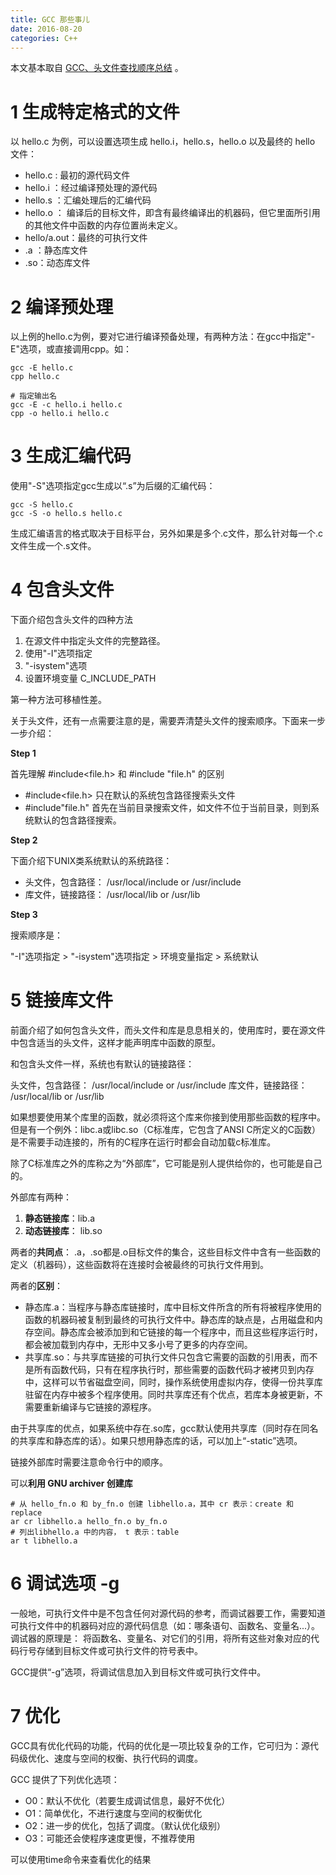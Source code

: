 ```yaml
---
title: GCC 那些事儿
date: 2016-08-20
categories: C++
---
```


本文基本取自 [GCC、头文件查找顺序总结](http://blog.csdn.net/benpaobagzb/article/details/51277960) 。 

# 1 生成特定格式的文件
以 hello.c 为例，可以设置选项生成 hello.i，hello.s，hello.o 以及最终的 hello 文件：

- hello.c : 最初的源代码文件
- hello.i ：经过编译预处理的源代码
- hello.s ：汇编处理后的汇编代码
- hello.o ： 编译后的目标文件，即含有最终编译出的机器码，但它里面所引用的其他文件中函数的内存位置尚未定义。
- hello/a.out：最终的可执行文件
- .a ：静态库文件
- .so：动态库文件

# 2 编译预处理

以上例的hello.c为例，要对它进行编译预备处理，有两种方法：在gcc中指定"-E"选项，或直接调用cpp。如：

```shell
gcc -E hello.c
cpp hello.c

# 指定输出名
gcc -E -c hello.i hello.c
cpp -o hello.i hello.c
```

# 3 生成汇编代码

使用"-S"选项指定gcc生成以“.s”为后缀的汇编代码：

```shell
gcc -S hello.c
gcc -S -o hello.s hello.c
```

生成汇编语言的格式取决于目标平台，另外如果是多个.c文件，那么针对每一个.c文件生成一个.s文件。

# 4 包含头文件

下面介绍包含头文件的四种方法
1. 在源文件中指定头文件的完整路径。
2. 使用"-I"选项指定
3. "-isystem"选项
4. 设置环境变量 C_INCLUDE_PATH

第一种方法可移植性差。

关于头文件，还有一点需要注意的是，需要弄清楚头文件的搜索顺序。下面来一步一步介绍：

**Step 1**

首先理解 #include<file.h> 和 #include "file.h" 的区别

- #include<file.h> 只在默认的系统包含路径搜索头文件
- #include"file.h" 首先在当前目录搜索文件，如文件不位于当前目录，则到系统默认的包含路径搜索。

**Step 2**

下面介绍下UNIX类系统默认的系统路径：

- 头文件，包含路径： /usr/local/include or /usr/include
- 库文件，链接路径： /usr/local/lib or /usr/lib

**Step 3**

搜索顺序是：

"-I"选项指定 > "-isystem"选项指定 > 环境变量指定 > 系统默认

# 5 链接库文件

前面介绍了如何包含头文件，而头文件和库是息息相关的，使用库时，要在源文件中包含适当的头文件，这样才能声明库中函数的原型。

和包含头文件一样，系统也有默认的链接路径：

头文件，包含路径： /usr/local/include or /usr/include
库文件，链接路径： /usr/local/lib or /usr/lib

如果想要使用某个库里的函数，就必须将这个库来你接到使用那些函数的程序中。但是有一个例外：libc.a或libc.so（C标准库，它包含了ANSI C所定义的C函数）是不需要手动连接的，所有的C程序在运行时都会自动加载c标准库。

除了C标准库之外的库称之为“外部库”，它可能是别人提供给你的，也可能是自己的。

外部库有两种：

1. **静态链接库**：lib.a
2. **动态链接库**： lib.so

两者的**共同点**：
.a，.so都是.o目标文件的集合，这些目标文件中含有一些函数的定义（机器码），这些函数将在连接时会被最终的可执行文件用到。

两者的**区别**：
- 静态库.a：当程序与静态库链接时，库中目标文件所含的所有将被程序使用的函数的机器码被复制到最终的可执行文件中。静态库的缺点是，占用磁盘和内存空间。静态库会被添加到和它链接的每一个程序中，而且这些程序运行时，都会被加载到内存中，无形中又多小号了更多的内存空间。
- 共享库.so：与共享库链接的可执行文件只包含它需要的函数的引用表，而不是所有函数代码，只有在程序执行时，那些需要的函数代码才被拷贝到内存中，这样可以节省磁盘空间，同时，操作系统使用虚拟内存，使得一份共享库驻留在内存中被多个程序使用。同时共享库还有个优点，若库本身被更新，不需要重新编译与它链接的源程序。

由于共享库的优点，如果系统中存在.so库，gcc默认使用共享库（同时存在同名的共享库和静态库的话）。如果只想用静态库的话，可以加上“-static”选项。

链接外部库时需要注意命令行中的顺序。

可以**利用 GNU archiver 创建库**

```shell
# 从 hello_fn.o 和 by_fn.o 创建 libhello.a，其中 cr 表示：create 和 replace
ar cr libhello.a hello_fn.o by_fn.o
# 列出libhello.a 中的内容， t 表示：table
ar t libhello.a
```

# 6 调试选项 -g

一般地，可执行文件中是不包含任何对源代码的参考，而调试器要工作，需要知道可执行文件中的机器码对应的源代码信息（如：哪条语句、函数名、变量名...）。调试器的原理是：
将函数名、变量名、对它们的引用，将所有这些对象对应的代码行号存储到目标文件或可执行文件的符号表中。

GCC提供“-g”选项，将调试信息加入到目标文件或可执行文件中。

# 7 优化

GCC具有优化代码的功能，代码的优化是一项比较复杂的工作，它可归为：源代码级优化、速度与空间的权衡、执行代码的调度。

GCC 提供了下列优化选项：
- O0：默认不优化（若要生成调试信息，最好不优化）
- O1：简单优化，不进行速度与空间的权衡优化
- O2：进一步的优化，包括了调度。（默认优化级别）
- O3：可能还会使程序速度更慢，不推荐使用

可以使用time命令来查看优化的结果